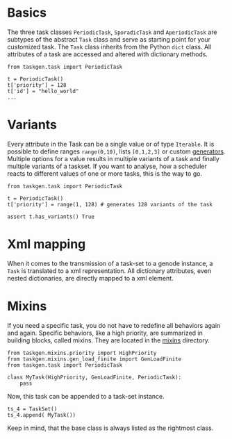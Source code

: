 # Basics

The three task classes `PeriodicTask`, `SporadicTask` and `AperiodicTask` are
subtypes of the abstract `Task` class and serve as starting point for your
customized task. The `Task` class inherits from the Python `dict` class.  All
attributes of a task are accessed and altered with dictionary methods.

```python3
from taskgen.task import PeriodicTask

t = PeriodicTask()
t['priority'] = 128
t['id'] = "hello_world"
...
```

# Variants

Every attribute in the Task can be a single value or of type `Iterable`. It is
possible to define ranges `range(0,10)`, lists `[0,1,2,3]` or custom
[generators](https://wiki.python.org/moin/Generators). Multiple options for a
value results in multiple variants of a task and finally multiple variants of a
taskset. If you want to analyse, how a scheduler reacts to different values of
one or more tasks, this is the way to go.

```python3
from taskgen.task import PeriodicTask

t = PeriodicTask()
t['priority'] = range(1, 128) # generates 128 variants of the task

assert t.has_variants() True
```

# Xml mapping

When it comes to the transmission of a task-set to a genode instance, a `Task`
is translated to a xml representation. All dictionary attributes, even nested
dictionaries, are directly mapped to a xml element.


# Mixins

If you need a specific task, you do not have to redefine all behaviors again and
again. Specific behaviors, like a high priority, are summarized in building
blocks, called mixins. They are located in the [mixins](../mixins) directory.


```python3
from taskgen.mixins.priority import HighPriority
from taskgen.mixins.gen_load_finite import GenLoadFinite
from taskgen.task import PeriodicTask

class MyTask(HighPriority, GenLoadFinite, PeriodicTask):
    pass
```

Now, this task can be appended to a task-set instance.

```python3
ts_4 = TaskSet()
ts_4.append( MyTask())
```

Keep in mind, that the base class is always listed as the rightmost
class.

